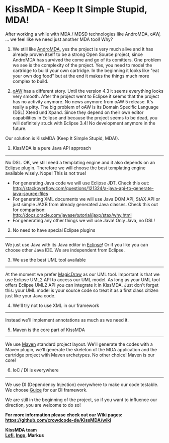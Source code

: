 KissMDA - Keep It Simple Stupid, MDA!
=====================================

After working a while with MDA / MDSD technologies like AndroMDA, oAW, ... we feel like we need just another MDA tool!
Why?

1. We still like [AndroMDA](http://www.andromda.org), yes the project is very much alive and it has already proven itself to be a strong Open Source 
project, since AndroMDA has survived the come and go of its comitters. One problem we see is the complexity of the 
project. Yes, you need to model the cartridge to build your own cartridge. In the beginning it looks like "eat
your own dog food" but at the end it makes the things much more complex to build. 

2. [oAW](http://www.openarchitectureware.org) has a different story. Until the version 4.3 it seems everything looks very smooth. After the project went 
to Eclipse it seems that the project has no activity anymore. No news anymore from oAW 5 release. 
It's really a pitty. The big problem of oAW is its Domain Specific Language (DSL) Xtend und Xpand. Since
they depend on their own editor capabilities in Eclipse and because the project seems to be dead, you will 
definitely stuck with Eclipse 3.4! No development anymore in the future.

Our solution is KissMDA (Keep It Simple Stupid, MDA!).

1. KissMDA is a pure Java API approach 
--------------------------------------
No DSL. OK, we still need a templating engine and it also depends on an Eclipse plugin. Therefore we will choose the best templating engine available wisely. Nope! This is not true!
* For generating Java code we will use Eclipse JDT. Check this out: http://stackoverflow.com/questions/121324/a-java-api-to-generate-java-source-files
* For generating XML documents we will use Java DOM API, StAX API or just simple JAXB from already generated Java classes. Check this out for comparison: http://docs.oracle.com/javase/tutorial/jaxp/stax/why.html
* For generating any other things we will use Java! Only Java, no DSL!    
     
2. No need to have special Eclipse plugins
------------------------------------------
We just use Java with its Java editor in [Eclipse](http://www.eclipse.org)! Or if you like you can choose other Java IDE. 
We are independent from Eclipse.

3. We use the best UML tool available 
-------------------------------------
At the moment we prefer [MagicDraw](http://www.nomagic.com/products/magicdraw.html) as our UML tool. Important is that we use Eclipse UML2 API to access our UML model.
As long as your UML tool offers Eclipse UML2 API you can integrate it in KissMDA. 
Just don't forget this: your UML model is your source code so treat it as a first class citizen just like your Java code.

4. We'll try not to use XML in our framework
--------------------------------------------
Instead we'll implement annotations as much as we need it.

5. Maven is the core part of KissMDA 
-----------------------------------------
We use [Maven](http://maven.apache.org) standard project layout. We'll generate the codes with a Maven plugin, we'll generate the skeleton of 
the MDA application and the cartridge project with Maven archetypes. No other choice! Maven is our core!

6. IoC / DI is everywhere
--------------------------------------------
We use DI (Dependency Injection) everywhere to make our code testable. 
We choose [Guice](https://code.google.com/p/google-guice) for our DI framework.


We are still in the beginning of the project, so if you want to influence our direction, you are welcome to do so!

**For more information please check out our Wiki pages: https://github.com/crowdcode-de/KissMDA/wiki**

**KissMDA team    
[Lofi](http://lofidewanto.blogspot.com), [Ingo](http://www.dueppe.com), Markus**